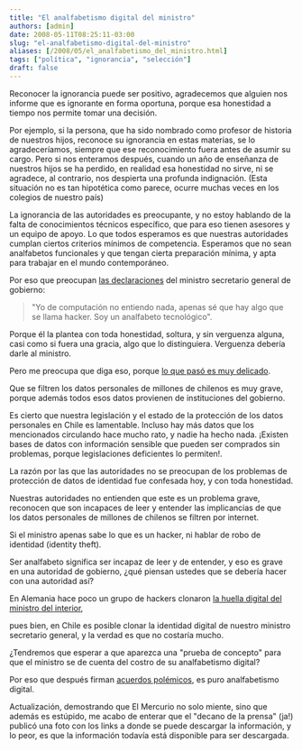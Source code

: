 ```yaml
---
title: "El analfabetismo digital del ministro"
authors: [admin]
date: 2008-05-11T08:25:11-03:00
slug: "el-analfabetismo-digital-del-ministro"
aliases: [/2008/05/el_analfabetismo_del_ministro.html]
tags: ["política", "ignorancia", "selección"]
draft: false
---
```

 
Reconocer la ignorancia puede ser positivo, agradecemos que alguien nos
informe que es ignorante en forma oportuna, porque esa honestidad a
tiempo nos permite tomar una decisión.

Por ejemplo, si la persona, que ha sido nombrado como profesor de
historia de nuestros hijos, reconoce su ignorancia en estas materias, se
lo agradeceríamos, siempre que ese reconocimiento fuera antes de asumir
su cargo. Pero si nos enteramos después, cuando un año de enseñanza de
nuestros hijos se ha perdido, en realidad esa honestidad no sirve, ni se
agradece, al contrario, nos despierta una profunda indignación. (Esta
situación no es tan hipotética como parece, ocurre muchas veces en los
colegios de nuestro país)

La ignorancia de las autoridades es preocupante, y no estoy hablando de
la falta de conocimientos técnicos específico, que para eso tienen
asesores y un equipo de apoyo. Lo que todos esperamos es que nuestras
autoridades cumplan ciertos criterios mínimos de competencia. Esperamos
que no sean analfabetos funcionales y que tengan cierta preparación
mínima, y apta para trabajar en el mundo contemporáneo.

Por eso que preocupan [las declaraciones](http://replay.waybackmachine.org/20090115101619/http://www.elfrancotirador.cl/2008/05/11/la-frase-22/)
del ministro secretario general de gobierno:

> "Yo de computación no entiendo nada, apenas sé que hay algo que se
> llama hacker. Soy un analfabeto tecnológico".

Porque él la plantea con toda honestidad, soltura, y sin verguenza
alguna, casi como si fuera una gracia, algo que lo distinguiera.
Verguenza debería darle al ministro.

Pero me preocupa que diga eso, porque [lo que pasó es muy
delicado](http://replay.waybackmachine.org/20090115101619/http://www.fayerwayer.com/2008/05/alerta-se-filtran-datos-personales-de-6-millones-de-chilenos-via-internet/).

Que se filtren los datos personales de millones de chilenos es muy
grave, porque además todos esos datos provienen de instituciones del
gobierno.

Es cierto que nuestra legislación y el estado de la protección de los
datos personales en Chile es lamentable. Incluso hay más datos que los
mencionados circulando hace mucho rato, y nadie ha hecho nada. ¡Existen
bases de datos con información sensible que pueden ser comprados sin
problemas, porque legislaciones deficientes lo permiten!.

La razón por las que las autoridades no se preocupan de los problemas de
protección de datos de identidad fue confesada hoy, y con toda
honestidad.

Nuestras autoridades no entienden que este es un problema grave,
reconocen que son incapaces de leer y entender las implicancias de que
los datos personales de millones de chilenos se filtren por internet.

Si el ministro apenas sabe lo que es un hacker, ni hablar de robo de
identidad (identity theft).

Ser analfabeto significa ser incapaz de leer y de entender, y eso es
grave en una autoridad de gobierno, ¿qué piensan ustedes que se debería
hacer con una autoridad así?

En Alemania hace poco un grupo de hackers clonaron [la huella digital
del ministro del
interior](http://replay.waybackmachine.org/20090115101619/http://www.lnds.net/2008/04/la_huella_del_ministro.html),

pues bien, en Chile es posible clonar la identidad digital de nuestro
ministro secretario general, y la verdad es que no costaría mucho.

¿Tendremos que esperar a que aparezca una "prueba de concepto" para
que el ministro se de cuenta del costro de su analfabetismo digital?

Por eso que después firman [acuerdos
polémicos](http://replay.waybackmachine.org/20090115101619/http://eldiabloenlosdetalles.net/acuerdo-marco-de-colaboracion-microsoft-gobierno-de-chile/),
es puro analfabetismo digital.

Actualización, demostrando que El Mercurio no solo miente, sino que
además es estúpido, me acabo de enterar que el "decano de la prensa"
(ja!) publicó una foto con los links a donde se puede descargar la
información, y lo peor, es que la información todavía está disponible
para ser descargada.

